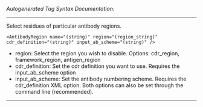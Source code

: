 _Autogenerated Tag Syntax Documentation:_

---
Select residues of particular antibody regions.

```
<AntibodyRegion name="(string)" region="(region_string)" cdr_definition="(string)" input_ab_scheme="(string)" />
```

-   region: Select the region you wish to disable. Options: cdr_region, framework_region, antigen_region
-   cdr_definition: Set the cdr definition you want to use. Requires the input_ab_scheme option
-   input_ab_scheme: Set the antibody numbering scheme. Requires the cdr_definition XML option. Both options can also be set through the command line (recommended).

---
